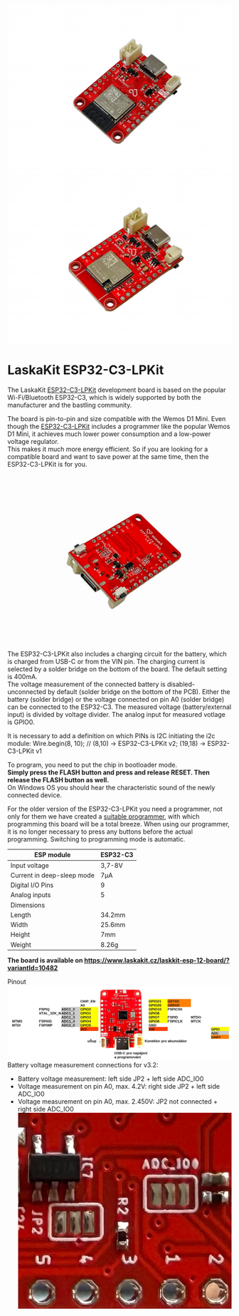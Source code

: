 ![LaskaKit ESP32-C3-LPKit](https://github.com/LaskaKit/ESP32-C3-LPKit/blob/main/img/ESP32-C3-LPKit_1.jpg)
![LaskaKit ESP32-C3-LPKit](https://github.com/LaskaKit/ESP32-C3-LPKit/blob/main/img/ESP32-C3-LPKit_2.jpg)
# LaskaKit ESP32-C3-LPKit 

The LaskaKit [ESP32-C3-LPKit](https://www.laskakit.cz/laskkit-esp-12-board/?variantId=10482) development board is based on the popular Wi-Fi/Bluetooth ESP32-C3, which is widely supported by both the manufacturer and the bastling community.

The board is pin-to-pin and size compatible with the Wemos D1 Mini. Even though the [ESP32-C3-LPKit](https://www.laskakit.cz/laskkit-esp-12-board/?variantId=10482) includes a programmer like the popular Wemos D1 Mini, it achieves much lower power consumption and a low-power voltage regulator.</br>
This makes it much more energy efficient. So if you are looking for a compatible board and want to save power at the same time, then the ESP32-C3-LPKit is for you.

![LaskaKit ESP32-C3-LPKit](https://github.com/LaskaKit/ESP32-C3-LPKit/blob/main/img/ESP32-C3-LPKit_4.jpg)

The ESP32-C3-LPKit also includes a charging circuit for the battery, which is charged from USB-C or from the VIN pin. The charging current is selected by a solder bridge on the bottom of the board. The default setting is 400mA.</br>
The voltage measurement of the connected battery is disabled-unconnected by default (solder bridge on the bottom of the PCB). Either the battery (solder bridge) or the voltage connected on pin A0 (solder bridge) can be connected to the ESP32-C3. The measured voltage (battery/external input) is divided by voltage divider. The analog input for measured votlage is GPIO0.

It is necessary to add a definition on which PINs is I2C initiating the i2c module: Wire.begin(8, 10); // (8,10) -> ESP32-C3-LPKit v2; (19,18) -> ESP32-C3-LPKit v1

To program, you need to put the chip in bootloader mode.</br>
**Simply press the FLASH button and press and release RESET. Then release the FLASH button as well.**</br>
On Windows OS you should hear the characteristic sound of the newly connected device.</br>

For the older version of the ESP32-C3-LPKit you need a programmer, not only for them we have created a [suitable programmer](https://www.laskakit.cz/laskakit-ch9102-programmer-usb-c--microusb--uart/), with which programming this board will be a total breeze. When using our programmer, it is no longer necessary to press any buttons before the actual programming. Switching to programming mode is automatic.

| ESP module | 	ESP32-C3 | 
|---|---|
| Input voltage | 	3,7-8V | 
| Current in deep-sleep mode | 7μA | 
| Digital I/O Pins | 9 | 
| Analog inputs | 5 | 
| Dimensions |
| Length |34.2mm | 
| Width | 25.6mm | 
| Height | 7mm | 
| Weight | 8.26g | 

**The board is available on https://www.laskakit.cz/laskkit-esp-12-board/?variantId=10482**

Pinout
![LaskaKit ESP32-C3-LPKit pinout](https://github.com/LaskaKit/ESP32-C3-LPKit/blob/main/img/ESP32-C3-LPKit_pinout.JPG)
Battery voltage measurement connections for v3.2:
* Battery voltage measurement: left side JP2 + left side ADC_IO0
* Voltage measurement on pin A0, max. 4.2V: right side JP2 + left side ADC_IO0
* Voltage measurement on pin A0, max. 2.450V: JP2 not connected + right side ADC_IO0
![pinout LaskaKit ESP32-C3-LPKit](https://github.com/LaskaKit/ESP32-C3-LPKit/blob/main/img/ESP32-C3-LPKit_V3-2-bat.JPG)